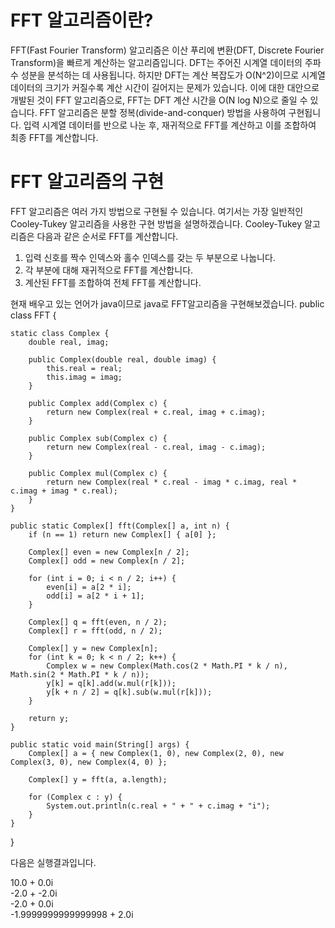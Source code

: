 # FFT 알고리즘이란?
FFT(Fast Fourier Transform) 알고리즘은 이산 푸리에 변환(DFT, Discrete Fourier Transform)을 빠르게 계산하는 알고리즘입니다. DFT는 주어진 시계열 데이터의 주파수 성분을 분석하는 데 사용됩니다. 하지만 DFT는 계산 복잡도가 O(N^2)이므로 시계열 데이터의 크기가 커질수록 계산 시간이 길어지는 문제가 있습니다. 이에 대한 대안으로 개발된 것이 FFT 알고리즘으로, FFT는 DFT 계산 시간을 O(N log N)으로 줄일 수 있습니다. FFT 알고리즘은 분할 정복(divide-and-conquer) 방법을 사용하여 구현됩니다. 입력 시계열 데이터를 반으로 나눈 후, 재귀적으로 FFT를 계산하고 이를 조합하여 최종 FFT를 계산합니다.

# FFT 알고리즘의 구현
FFT 알고리즘은 여러 가지 방법으로 구현될 수 있습니다. 여기서는 가장 일반적인 Cooley-Tukey 알고리즘을 사용한 구현 방법을 설명하겠습니다. Cooley-Tukey 알고리즘은 다음과 같은 순서로 FFT를 계산합니다. 
1. 입력 신호를 짝수 인덱스와 홀수 인덱스를 갖는 두 부분으로 나눕니다. 
2. 각 부분에 대해 재귀적으로 FFT를 계산합니다. 
3. 계산된 FFT를 조합하여 전체 FFT를 계산합니다. 

현재 배우고 있는 언어가 java이므로 java로 FFT알고리즘을 구현해보겠습니다.
public class FFT {

    static class Complex {
        double real, imag;

        public Complex(double real, double imag) {
            this.real = real;
            this.imag = imag;
        }

        public Complex add(Complex c) {
            return new Complex(real + c.real, imag + c.imag);
        }

        public Complex sub(Complex c) {
            return new Complex(real - c.real, imag - c.imag);
        }

        public Complex mul(Complex c) {
            return new Complex(real * c.real - imag * c.imag, real * c.imag + imag * c.real);
        }
    }
    
    public static Complex[] fft(Complex[] a, int n) {
        if (n == 1) return new Complex[] { a[0] };

        Complex[] even = new Complex[n / 2];
        Complex[] odd = new Complex[n / 2];

        for (int i = 0; i < n / 2; i++) {
            even[i] = a[2 * i];
            odd[i] = a[2 * i + 1];
        }

        Complex[] q = fft(even, n / 2);
        Complex[] r = fft(odd, n / 2);

        Complex[] y = new Complex[n];
        for (int k = 0; k < n / 2; k++) {
            Complex w = new Complex(Math.cos(2 * Math.PI * k / n), Math.sin(2 * Math.PI * k / n));
            y[k] = q[k].add(w.mul(r[k]));
            y[k + n / 2] = q[k].sub(w.mul(r[k]));
        }

        return y;
    }

    public static void main(String[] args) {
        Complex[] a = { new Complex(1, 0), new Complex(2, 0), new Complex(3, 0), new Complex(4, 0) };
        
        Complex[] y = fft(a, a.length);

        for (Complex c : y) {
            System.out.println(c.real + " + " + c.imag + "i");
        }
    }
}

다음은 실행결과입니다.   

10.0 + 0.0i   
-2.0 + -2.0i   
-2.0 + 0.0i   
-1.9999999999999998 + 2.0i
